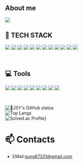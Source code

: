 ## About me
<img src="https://capsule-render.vercel.app/api?type=waving&color=gradient&customColorList=7&height=300&section=header&desc=👋🏻Hello%20World!&nbsp;&descSize=40&descAlignY=25&text=JSY's GitHub&fontSize=90&fontColor=ffffff&animation=fadeIn" />

<h2 align="left">🔨 TECH STACK</h2>
<p align="left">
  <img src="https://img.shields.io/badge/JavaScript-F7DF1E?style=flat&logo=JavaScript&logoColor=white"/>
  <img src="https://img.shields.io/badge/TypeScript-3D75C2?style=flat&logo=TypeScript&logoColor=white"/>
  <img src="https://img.shields.io/badge/HTML5-E34F26?style=flat&logo=HTML5&logoColor=white"/>
  <img src="https://img.shields.io/badge/CSS3-1572B6?style=flat&logo=CSS3&logoColor=white"/>
  <img src="https://img.shields.io/badge/SCSS-C06396?style=flat&logo=sass&logoColor=white"/>
  <img src="https://img.shields.io/badge/React.js-61DAFB?style=flat&logo=React&logoColor=white"/>
  <img src="https://img.shields.io/badge/Next.js-000000?style=flat&logo=Next.js&logoColor=white"/>
  <img src="https://img.shields.io/badge/Vue.js-52B27D?style=flat&logo=Next.js&logoColor=white"/>
  <img src="https://img.shields.io/badge/GraphQL-D532A7?style=flat&logo=GraphQL&logoColor=white"/>
  <img src="https://img.shields.io/badge/MySQL-4479A1?style=flat&logo=MySQL&logoColor=white"/>
  <img src="https://img.shields.io/badge/C-A8B9CC?style=flat&logo=C&logoColor=white">
  <img src="https://img.shields.io/badge/c++-00599C?style=flat&logo=c%2B%2B&logoColor=white">   
</p>  
<br/>

<h2 align="left">💻 Tools</h2>
<p> 
  <img src="https://img.shields.io/badge/Github-000000?style=flat&logo=Github&logoColor=white"/>
  <img src="https://img.shields.io/badge/Gitlab-F05032?style=flat&logo=Gitlab&logoColor=white"/>
  <img src="https://img.shields.io/badge/Fork-42C2F2?style=flat&logo=git-fork&logoColor=white"/>
  <img src="https://img.shields.io/badge/Figma-F24E1E?style=flat&logo=Figma&logoColor=white"/>
  <img src="https://img.shields.io/badge/Notion-ffffff?style=flat&logo=Notion&logoColor=black"/>
  <img src="https://img.shields.io/badge/Trello-336E9B?style=flat&logo=Trello&logoColor=white"/>
  
  <img src="https://img.shields.io/badge/Slack-4A154B?style=flat&logo=Slack&logoColor=white"/>
  <img src="https://img.shields.io/badge/Postman-FF6C37?style=flat&logo=Postman&logoColor=white"/>
  <img src="https://img.shields.io/badge/Swagger-85EA2D?style=flat&logo=Swagger&logoColor=white"/>
</p>
<br/>

![JSY's GitHub status](https://github-readme-stats.vercel.app/api?username=JungSungYeob&show_icons=true&theme=dracula&rank_icon=github)
<br>
![Top Langs](https://github-readme-stats.vercel.app/api/top-langs/?username=JungSungYeob&layout=compact&theme=dracula)
<br>
![Solved.ac Profile](http://mazassumnida.wtf/api/v2/generate_badge?boj=sung87331)]

# :mailbox: Contacts
- EMail:sung87331@gmail.com
